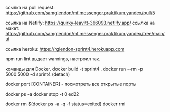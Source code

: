 ссылка на pull request: https://github.com/samglendon/mf.messenger.praktikum.yandex/pull/5

ссылка на Netlify: https://quirky-leavitt-366093.netlify.app/
ссылка на макет: https://github.com/samglendon/mf.messenger.praktikum.yandex/tree/main/ui

ссылка heroku: https://rglendon-sprint4.herokuapp.com

npm run lint выдает warnings, настроил так.

команды для Docker.
docker build -t sprint4 .
docker run --rm -p 5000:5000 -d sprint4
(detach)

docker port [CONTAINER]  - посмотреть все открытые порты

docker ps -a
docker stop -t 0 ed22

docker rm $(docker ps -a -q -f status=exited)
docker rmi   

